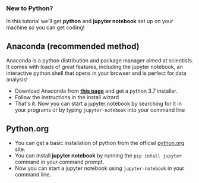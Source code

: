 ### New to Python?

In this tutorial we'll get **python** and **jupyter notebook** set up on your machine so you can get coding!

## Anaconda (recommended method)
Anaconda is a python distribution and package manager aimed at scientists. It comes with loads of great features, including the jupyter notebook, an interactive python shell that opens in your browser and is perfect for data analysis!

* Download Anaconda from [**this page**](https://www.anaconda.com/products/individual#Downloads) and get a python 3.7 installer.
* Follow the instructions in the install wizard
* That's it. Now you can start a jupyter notebook by searching for it in your programs or by typing ```jupyter-notebook``` into your command line

## Python.org
* You can get a basic installation of python from the official [python.org](https://www.python.org/downloads/) site.
* You can install **jupyter notebook** by running the ```pip intall jupyter``` command in your command prompt.
* Now you can start a jupyter notebook using ```jupyter-notebook``` in your command line.
